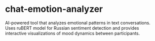 # chat-emotion-analyzer
AI-powered tool that analyzes emotional patterns in text conversations. Uses ruBERT model for Russian sentiment detection and provides interactive visualizations of mood dynamics between participants.
